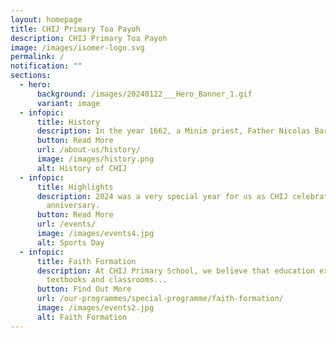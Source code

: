 ```yaml
---
layout: homepage
title: CHIJ Primary Toa Payoh
description: CHIJ Primary Toa Payoh
image: /images/isomer-logo.svg
permalink: /
notification: ""
sections:
  - hero:
      background: /images/20240122___Hero_Banner_1.gif
      variant: image
  - infopic:
      title: History
      description: In the year 1662, a Minim priest, Father Nicolas Barré saw...
      button: Read More
      url: /about-us/history/
      image: /images/history.png
      alt: History of CHIJ
  - infopic:
      title: Highlights
      description: 2024 was a very special year for us as CHIJ celebrated its 170th
        anniversary.
      button: Read More
      url: /events/
      image: /images/events4.jpg
      alt: Sports Day
  - infopic:
      title: Faith Formation
      description: At CHIJ Primary School, we believe that education extends beyond
        textbooks and classrooms...
      button: Find Out More
      url: /our-programmes/special-programme/faith-formation/
      image: /images/events2.jpg
      alt: Faith Formation
---
```

